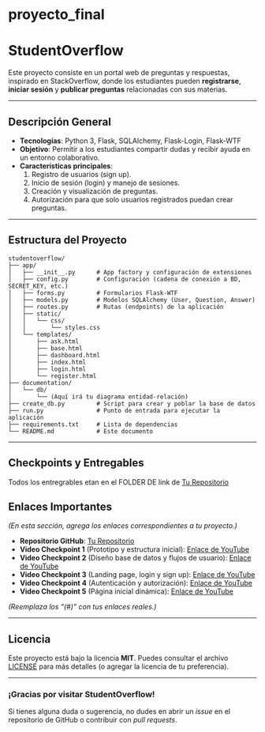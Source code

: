 # proyecto_final
# StudentOverflow

Este proyecto consiste en un portal web de preguntas y respuestas, inspirado en StackOverflow, donde los estudiantes pueden **registrarse**, **iniciar sesión** y **publicar preguntas** relacionadas con sus materias.

---

## Descripción General

- **Tecnologías**: Python 3, Flask, SQLAlchemy, Flask-Login, Flask-WTF  
- **Objetivo**: Permitir a los estudiantes compartir dudas y recibir ayuda en un entorno colaborativo.  
- **Características principales**:
  1. Registro de usuarios (sign up).
  2. Inicio de sesión (login) y manejo de sesiones.
  3. Creación y visualización de preguntas.
  4. Autorización para que solo usuarios registrados puedan crear preguntas.

---

## Estructura del Proyecto

```
studentoverflow/
├── app/
│   ├── __init__.py      # App factory y configuración de extensiones
│   ├── config.py        # Configuración (cadena de conexión a BD, SECRET_KEY, etc.)
│   ├── forms.py         # Formularios Flask-WTF
│   ├── models.py        # Modelos SQLAlchemy (User, Question, Answer)
│   ├── routes.py        # Rutas (endpoints) de la aplicación
│   ├── static/
│   │   └── css/
│   │       └── styles.css
│   └── templates/
│       ├── ask.html
│       ├── base.html
│       ├── dashboard.html
│       ├── index.html
│       ├── login.html
│       └── register.html
├── documentation/
│   └── db/
│       └── (Aquí irá tu diagrama entidad-relación)
├── create_db.py         # Script para crear y poblar la base de datos
├── run.py               # Punto de entrada para ejecutar la aplicación
├── requirements.txt     # Lista de dependencias
└── README.md            # Este documento
```

---

## Checkpoints y Entregables

Todos los entregrables etan en el FOLDER DE  link de [Tu Repositorio]([https://github.com/tu-usuario/studentoverflow](https://github.com/CRISTIANJULIOCESAR/PA-FINAL/tree/main/Entregables(E)%20y%20checkpoints(CP)))  

## Enlaces Importantes

*(En esta sección, agrega los enlaces correspondientes a tu proyecto.)*

- **Repositorio GitHub**: [Tu Repositorio](https://github.com/tu-usuario/studentoverflow)  
- **Video Checkpoint 1** (Prototipo y estructura inicial): [Enlace de YouTube](#)  
- **Video Checkpoint 2** (Diseño base de datos y flujos de usuario): [Enlace de YouTube](#)  
- **Video Checkpoint 3** (Landing page, login y sign up): [Enlace de YouTube](#)  
- **Video Checkpoint 4** (Autenticación y autorización): [Enlace de YouTube](#)  
- **Video Checkpoint 5** (Página inicial dinámica): [Enlace de YouTube](#)

*(Reemplaza los “(#)” con tus enlaces reales.)*

---

## Licencia

Este proyecto está bajo la licencia **MIT**. Puedes consultar el archivo [LICENSE](LICENSE) para más detalles (o agregar la licencia de tu preferencia).

---

### ¡Gracias por visitar StudentOverflow!
Si tienes alguna duda o sugerencia, no dudes en abrir un _issue_ en el repositorio de GitHub o contribuir con _pull requests_.

